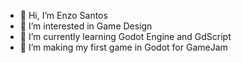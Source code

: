 - 👋 Hi, I’m Enzo Santos
- 👀 I’m interested in Game Design
- 🌱 I’m currently learning Godot Engine and GdScript
- 💞️ I’m making my first game in Godot for GameJam

<!---
EnzoMSantos/EnzoMSantos is a ✨ special ✨ repository because its `README.md` (this file) appears on your GitHub profile.
You can click the Preview link to take a look at your changes.
--->
